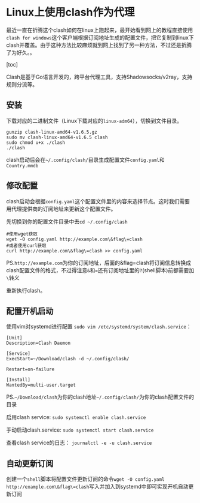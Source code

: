 # Linux上使用clash作为代理

最近一直在折腾这个clash如何在linux上跑起来，最开始看到网上的教程直接使用`clash for windows`这个客户端根据订阅地址生成的配置文件，把它复制到linux下clash并覆盖。由于这种方法比较麻烦就到网上找到了另一种方法，不过还是折腾了为好久。。

[toc]

Clash是基于Go语言开发的，跨平台代理工具，支持Shadowsocks/v2ray，支持规则分流等。

## 安装

下载对应的二进制文件（Linux下载对应的`linux-adm64`），切换到文件目录。

```shell
gunzip clash-linux-amd64-v1.6.5.gz
sudo mv clash-linux-amd64-v1.6.5 clash
sudo chmod u+x ./clash
./clash
```

clash启动后会在`~/.config/clash/`目录生成配置文件`config.yaml`和`Country.mmdb`

## 修改配置

clash启动会根据`config.yaml`这个配置文件里的内容来选择节点。这时我们需要用代理提供商的订阅地址来更新这个配置文件。

先切换到你的配置文件目录中去`cd ~/.config/clash`

```linux
#使用wget获取
wget -O config.yaml http://example.com\&flag\=clash
#或者使用curl获取
curl http://example.com\&flag\=clash >> config.yaml
```
PS.`http://example.com`为你的订阅地址，后面的&flag=clash将订阅信息转换成clash配置文件的格式，不过得注意`&`和`=`还有订阅地址里的`?`(shell脚本)前都需要加`\`转义

重新执行clash。

## 配置开机启动

使用vim对systemd进行配置
`sudo vim /etc/systemd/system/clash.service`：

```shell
[Unit]
Description=Clash Daemon

[Service]
ExecStart=~/Download/clash -d ~/.config/clash/

Restart=on-failure

[Install]
WantedBy=multi-user.target
```
PS.`~/Download/clash`为你的clash地址`~/.config/clash/`为你的clash配置文件的目录

启用clash service:
`sudo systemctl enable clash.service`

手动启动clash.service:
`sudo systemctl start clash.service`

查看clash service的日志：
`journalctl -e -u clash.service`

## 自动更新订阅
创建一个`shell`脚本将配置文件更新订阅的命令`wget -O config.yaml http://example.com\&flag\=clash`写入并加入到systemd中即可实现开机自动更新订阅
